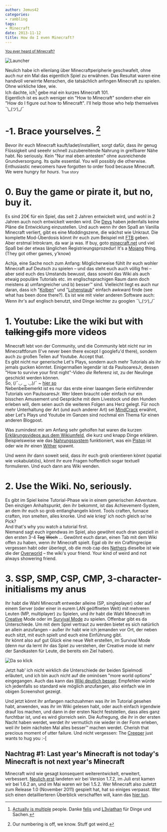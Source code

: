 ```yaml
---
author: Jemus42
categories:
- rambling
tags:
- Minecraft
date: 2013-11-12
title: How do I even Minecraft?
---
```


<small>[You ever heard of Minecraft?](http://mindcrack.altervista.org/wiki/Phrases#Y)</small>

![Launcher](https://dump.jemu.name/Son0tg3TLk.png)

Neulich habe ich ellenlang über Minecraftperipherie geschwafelt, ohne auch nur ein Mal das eigentlich Spiel zu erwähnen. Das Resultat waren eine handvoll verwirrte Menschen, die tatsächlich anfingen Minecraft zu spielen. Ohne wirkliche Idee, wie.  
Ich dachte, ich[^1] gebe mal ein kurzes Minecraft 101.  
Eigentlich ist es auch weniger ein "How to Minecraft" sondern eher ein "How do I figure out how to Minecraft". I'll help those who help themselves ¯\\\_(ツ)_/¯

<!-- more -->

# -1. Brace yourselves. [^2]

Bevor ihr euch Minecraft kauft/ladet/installiert, sorgt dafür, dass ihr genug Flüssigkeit und seeehr schnell zuzubereitende Nahrung in greifbarer Nähe habt. No seriously. Kein "Nur mal eben antesten" ohne ausreichende Grundversorgung. Its quite essential. You will possibly die otherwise. Enthusiastic newcomers have forgotten to order food because Minecraft. We were hungry for _hours_. <small>True story</small>

# 0. Buy the game or pirate it, but no, buy it.

Es sind 20€ für ein Spiel, das seit 2 Jahren entwickelt wird, und wohl in 2 Jahren auch noch entwickelt werden wird. Die [Devs](https://mojang.com/about/) haben jedenfalls keine Pläne die Entwicklung einzustellen. Und auch wenn ihr den Spaß an Vanilla Minecraft verliert, gibt es eine Moddingszene, die wächst wie Unkraut. Die komplette Mod-Überdosis könnt ihr euch zum Beispiel mit [FTB](http://feed-the-beast.com/) geben.  
Aber erstmal Introkram, da war ja was. 
If buy, goto [minecraft.net](http://minecraft.net/) und viel Spaß bei der etwas länglichen Registrieungsprozedur! It's a [Mojang](https://mojang.com/) thing. (They got other games, y'know)

Achja, eine Sache noch zum Anfang: Möglicherweise fühlt ihr euch wohler Minecraft auf Deutsch zu spielen – und das steht euch auch völlig frei – aber seid euch des Umstands bewusst, dass sowohl das Wiki als auch etwaig populäre Tutorials etc. im englischsprachigen Raum dann doch meistens a) umfangreicher und b) besser™ sind. Vielleicht liegt es auch nur daran, dass ich "[Kolben](http://minecraft.gamepedia.com/Piston)" und "[Lohenstaub](http://minecraft.gamepedia.com/Blaze_Powder)" einfach awkward finde (see what has been done there?). Es ist wie mit vieler anderen Software auch: Wenn ihr's auf englisch benutzt, sind Dinge leichter zu googlen ¯\\\_(ツ)_/¯

# 1. Youtube: Like the wiki but with ~~talking gifs~~ more videos

Minecraft lebt von der Community, und die Community lebt nicht nur im Minecraftforum (I've never been there except I googlefu'd there), sondern auch zu großen Teilen auf Youtube. Accept that.  
Es gibt nicht nur generische Let's Plays, sondern auch mehr Tutorials als ihr jemals gucken könntet. Einigermaßen legendär ist da PaulsoaresJr, dessen "How to survive your first night"-Video _die_ Referenz ist, zu der Neulinge geschickt werden können.   
So, (/¯◡ ‿ ◡)/¯ ~ [hier so](http://www.youtube.com/watch?v=B36Ehzf2cxE)  
Nebenbeibemerkt ist es nur das erste einer laaangen Serie einführender Tutorials von PaulsoaresJr. Wer Ideen braucht oder einfach nur ein bisschen Amusement und Gespräche mit dem Livestock und den Hunden erleben will, dem seien auch die weiteren Folgen ans Herz gelegt. Für noch mehr Unterhaltung der Art (und auch anderer Art) sei [MindCrack](http://mindcrack.altervista.org/wiki/Members_of_the_MindCrack_community) erwähnt, aber Let's Plays und Youtube im Ganzen sind nochmal ein Thema für einen anderen Blogpost.

Was zumindest mir am Anfang sehr geholfen hat waren die kurzen [Erklärungsvideos aus dem Wikiumfeld](http://www.youtube.com/playlist?list=PL683037F976D28CCA), die kurz und knapp Dinge erklären. Beispielsweise wie das [Nahrungssystem](http://minecraft.gamepedia.com/Food) funktioniert, was ein [Piston](http://minecraft.gamepedia.com/Piston) ist oder wie ihr einen [Wither](http://minecraft.gamepedia.com/Wither) spawnt.

Und wenn ihr dann soweit seid, dass ihr euch grob orientieren könnt (spatial wie vokabulatiös), könnt ihr eure Fragen hoffentlich sogar textuell formulieren. Und euch dann ans Wiki wenden.

# 2. Use the Wiki. No, seriously.

Es gibt im Spiel keine Tutorial-Phase wie in einem generischen Adventure. Den einzigen Anhaltspunkt, den ihr bekommt, ist das Achievement-System, an dem ihr euch so grob entlanghangeln könnt. Tools craften, furnace craften, iron smelten, alles knorke. Und wie krieg' ich noch gleich so'ne Pick?  
And that's why you watch a tutorial first.  
Niemand sagt euch irgendwas _im_ Spiel, also gewöhnt euch dran speziell in den ersten 3-4 ~~Tag~~ ~~Woch~~ … Gewöhnt euch daran, einen Tab mit dem Wiki offen zu haben, wenn ihr Minecraft spielt. Egal ob ihr ein Craftingrecipe vergessen habt oder überlegt, ob die mob cap des [Nethers](http://minecraft.gamepedia.com/Nether) dieselbe ist wie die der [Overworld](http://minecraft.gamepedia.com/Overworld) – the wiki's your friend. Your kind of weird and not always showering friend.

# 3. SSP, SMP, CSP, CMP, 3-character-initialisms my anus

Ihr habt die Wahl Minecraft entweder alleine (SP, singleplayer) oder auf einem Server (oder einer in eurem LAN geöffneten Welt) mit mehreren Leuten (MP, multiplayer) zu Spielen, und ihr habt die Wahl Minecraft im [Creative](http://minecraft.gamepedia.com/Creative) Mode oder im [Survival Mode](http://minecraft.gamepedia.com/Survival) zu spielen. Offenbar gibt es da Unterschiede.
Um mit dem Spiel vertraut zu werden bietet es sich natürlich an allein anzufangen – außer ihr habt wie ich jemanden vor Ort, der neben euch sitzt, mit euch spielt und euch eine Einführung gibt.  
Ihr könnt also auf gut Glück eine neue Welt erstellen, im Survival Mode (denn nur da lernt ihr das Spiel zu verstehen, der Creative mode ist mehr der Sandkasten für Leute, die bereits ein Ziel haben).  

![Da so klick](https://dump.jemu.name/SJmzfisoZ6.png)  

Jetzt hab' ich nicht wirklich die Unterschiede der beiden Spielmodi erläutert, und ich bin auch nicht auf die ominösen "more world options" eingegangen. Auch das kann das [Wiki deutlich besser](http://minecraft.gamepedia.com/World_type). Empfehlen würde ich jedenfalls so standard wie möglich anzufangen, also einfach wie im obigen Screenshot gezeigt.

Und jetzt könnt ihr anfangen nachzuahmen was ihr im Tutorial gesehen habt, anwenden, was ihr im Wiki gelesen habt, oder auch einfach irgendwie drauf los machen, und dann in der ersten Nacht feststellen, dass alles ganz furchtbar ist, und es wird glorreich sein. Die Aufregung, die ihr in der ersten Nacht haben werdet, werdet ihr vermutlich nie wieder in der Form erleben, weil ihr beim nächsten Mal alles besser™ machen werdet. Cherish that precious moment of utter failure. Und nicht vergessen: The [Creeper](http://minecraft.gamepedia.com/Creeper) just wants to hug you :-[  

## Nachtrag #1: Last year's Minecraft is not today's Minecraft is not next year's Minecraft

Minecraft wird wie gesagt konsequent weiterentwickelt, erweitert, verbessert.
[Neulich erst](http://minecraft.gamepedia.com/Version_history) landeten wir bei Version 1.7.2, im Juli erst kamen wir bei 1.6.2 an, und im Mai waren wir bei 1.5.2. Wer Minecraft also zuletzt zum Release 1.0 (November 2011) gespielt hat, hat so einiges verpasst. Wer sich einen detaillierteren Überblick verschaffen will, kann das [hier tun](http://minecraft.gamepedia.com/Development_versions).


[^1]: [Actually is multiple](http://knowyourmeme.com/photos/287088-dolan) people. Danke [felis](http://twitter.com/felis_blue) und [L3viathan](http://twitter.com/l3viathan2142) für Dinge und Sachen. 
[^2]: Our numbering is off, we know. Stuff got weird. 



